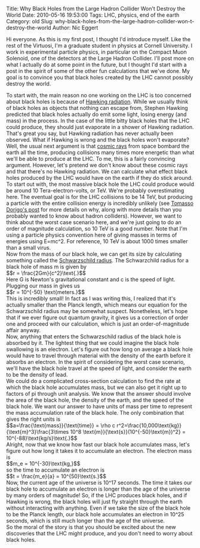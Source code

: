 Title: Why Black Holes from the Large Hadron Collider Won't Destroy the World
Date: 2010-05-16 19:53:00
Tags: LHC, physics, end of the earth
Category: old
Slug: why-black-holes-from-the-large-hadron-collider-won-t-destroy-the-world
Author: Nic Eggert

Hi everyone. As this is my first post, I thought I'd introduce myself. Like the rest of the Virtuosi, I'm a graduate student in physics at Cornell University. I work in experimental particle physics, in particular on the Compact Muon Solenoid, one of the detectors at the Large Hadron Collider. I'll post more on what I actually do at some point in the future, but I thought I'd start with a post in the spirit of some of the other fun calculations that we've done. My goal is to convince you that black holes created by the LHC cannot possibly destroy the world.<div>
</div><div>To start with, the main reason no one working on the LHC is too concerned about black holes is because of <a href="http://en.wikipedia.org/wiki/Hawking_radiation">Hawking radiation</a>. While we usually think of black holes as objects that nothing can escape from, Stephen Hawking predicted that black holes actually do emit some light, losing energy (and mass) in the process. In the case of the little bitty black holes that the LHC could produce, they should just evaporate in a shower of Hawking radiation.</div><div>
</div><div>That's great you say, but Hawking radiation has never actually been observed. What if Hawking is wrong and the black holes won't evaporate? Well, the usual next argument is that <a href="http://en.wikipedia.org/wiki/Cosmic_ray">cosmic rays</a> from space bombard the earth all the time, producing collisions many times more energetic than what we'll be able to produce at the LHC. To me, this is a fairly convincing argument. However, let's pretend we don't know about these cosmic rays and that there's no Hawking radiation. We can calculate what effect black holes produced by the LHC would have on the earth if they do stick around.</div><a name='more'></a>
<div>To start out with, the most massive black hole the LHC could produce would be around 10 Tera-electron-volts, or TeV. We're probably overestimating here. The eventual goal is for the LHC collisions to be 14 TeV, but producing a particle with the entire collision energy is incredibly unlikely (see <a href="http://www.scientificblogging.com/quantum_diaries_survivor/fascinating_new_higgs_boson_search_dzero_experiment">Tomasso Dorigo's post</a> for more details on why, along with more details than you probably wanted to know about hadron colliders). However, we want to think about the worst case scenario here, and we're just going to do an order of magnitude calculation, so 10 TeV is a good number. Note that I'm using a particle physics convention here of giving masses in terms of energies using E=mc^2. For reference, 10 TeV is about 1000 times smaller than a small virus.</div><div>
</div><div>Now from the mass of our black hole, we can get its size by calculating something called the <a href="http://en.wikipedia.org/wiki/Schwarzschild_radius">Schwarzschild radius</a>. The Schwarzchild radius for a black hole of mass m is given by</div><div>
</div><div>$$r = \frac{2Gm}{c^2}\text{.}$$</div><div>
</div><div>Here G is Newton's gravitational constant and c is the speed of light. Plugging our mass in gives us </div><div>
</div><div>$$r = 10^{-50} \text{meters.}$$</div><div>
</div><div>This is incredibly small! In fact as I was writing this, I realized that it's actually smaller than the Planck length, which means our equation for the Schwarzschild radius may be somewhat suspect. Nonetheless, let's hope that if we ever figure out quantum gravity, it gives us a correction of order one and proceed with our calculation, which is just an order-of-magnitude affair anyway.</div><div>
</div><div>Now, anything that enters the Schwarzschild radius of the black hole is absorbed by it. The lightest thing that we could imagine the black hole swallowing is an electron. Let's figure out how long on average a black hole would have to travel through material with the density of the earth before it absorbs an electron. In the spirit of considering the worst case scenario, we'll have the black hole travel at the speed of light, and consider the earth to be the density of lead.</div><div>
</div><div>We could do a complicated cross-section calculation to find the rate at which the black hole accumulates mass, but we can also get it right up to factors of pi through unit analysis. We know that the answer should involve the area of the black hole, the density of the earth, and the speed of the black hole. We want our answer to have units of mass per time to represent the mass accumulation rate of the black hole. The only combination that gives the right units is</div><div>
</div><div>$$a=\frac{\text{mass}}{\text{time}} = \rho c r^2=\frac{10,000\text{kg}}{\text{m}^3}\frac{3\times 10^8 \text{m}}{\text{s}}(10^{-50}\text{m})^2} = 10^{-88}\text{kg/s}\text{.}$$</div><div>
</div><div>Alright, now that we know how fast our black hole accumulates mass, let's figure out how long it takes it to accumulate an electron. The electron mass is </div><div>
</div><div>$$m_e = 10^{-30}\text{kg,}$$</div><div>
</div><div>so the time to accumulate an electron is</div><div>
</div><div>$$t = \frac{m_e}{a} = 10^{50}\text{s.}$$</div><div>
</div><div>Now, the current age of the universe is 10^17 seconds. The time it takes our black hole to accumulate an electron is longer than the age of the universe by many orders of magnitude! So, if the LHC produces black holes, and if Hawking is wrong, the black holes will just fly straight through the earth without interacting with anything. Even if we take the size of the black hole to be the Planck length, our black hole accumulates an electron in 10^25 seconds, which is still much longer than the age of the universe.</div><div>
</div><div>So the moral of the story is that you should be excited about the new discoveries that the LHC might produce, and you don't need to worry about black holes.</div>

